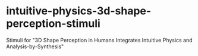 # intuitive-physics-3d-shape-perception-stimuli
Stimuli for "3D Shape Perception in Humans Integrates Intuitive Physics and Analysis-by-Synthesis"
